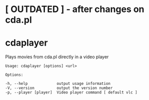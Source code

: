# [ OUTDATED ] - after changes on cda.pl
# cdaplayer

Plays movies from cda.pl directly in a video player

```
Usage: cdaplayer [options] <url>

Options:

-h, --help             output usage information
-V, --version          output the version number
-p, --player [player]  Video player command [ default vlc ]
```

